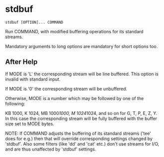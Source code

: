 # stdbuf

```
stdbuf [OPTION]... COMMAND
```

Run COMMAND, with modified buffering operations for its standard streams.

Mandatory arguments to long options are mandatory for short options too.

## After Help

If MODE is 'L' the corresponding stream will be line buffered.
This option is invalid with standard input.

If MODE is '0' the corresponding stream will be unbuffered.

Otherwise, MODE is a number which may be followed by one of the following:

KB 1000, K 1024, MB 1000*1000, M 1024*1024, and so on for G, T, P, E, Z, Y.
In this case the corresponding stream will be fully buffered with the buffer size set to MODE bytes.

NOTE: If COMMAND adjusts the buffering of its standard streams ('tee' does for e.g.) then that will override corresponding settings changed by 'stdbuf'.
Also some filters (like 'dd' and 'cat' etc.) don't use streams for I/O, and are thus unaffected by 'stdbuf' settings.
